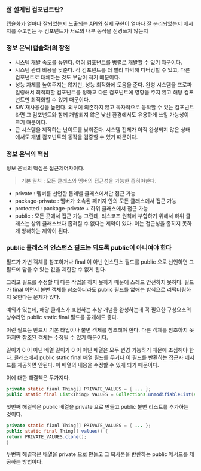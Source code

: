 ### 잘 설계된 컴포넌트란?
캡슐화가 얼마나 잘되었는지
노출되는 API와 실제 구현이 얼마나 잘 분리되었는지
메시지를 주고받는 두 컴포넌트가 서로의 내부 동작을 신경쓰지 않는지


### 정보 은닉(캡슐화)의 장점
- 시스템 개발 속도를 높인다. 여러 컴포넌트를 병렬로 개발할 수 있기 때문이다.
- 시스템 관리 비용을 낮춘다. 각 컴포넌트를 더 빨리 파악해 디버깅할 수 있고, 다른 컴포넌트로 대체하는 것도 부담이 적기 떄문이다.
- 성능 자체를 높여주지는 않지만, 성능 최적화에 도움을 준다. 완성 시스템을 프로파일링해서 최적화할 컴포넌트를 정하고 다른 컴포넌트에 영향을 주지 않고 해당 컴포넌트만 최적화할 수 있기 때문이다.
- SW 재사용성을 높인다. 외부에 의존하지 않고 독자적으로 동작할 수 있는 컴포넌트라면 그 컴포넌트와 함께 개발되지 않은 낯선 환경에서도 유용하게 쓰일 가능성이 크기 때문이다.
- 큰 시스템을 제작하는 난이도를 낮춰준다. 시스템 전체가 아직 완성되지 않은 상태에서도 개별 컴포넌트의 동작을 검증할 수 있기 때문이다.

### 정보 은닉의 핵심
정보 은닉의 핵심은 접근제어자이다.

> 기본 원칙 : 모든 클래스와 멤버의 접근성을 가능한 좁혀야한다.

- private : 멤버를 선언한 톱레벨 클래스에서만 접근 가능
- package-private : 멤버가 소속된 패키지 안의 모든 클래스에서 접근 가능
- protected : package-private + 하위 클래스에서 접근 가능
- public : 모든 곳에서 접근 가능
그런데, 리스코프 원칙에 부합하기 위해서 하위 클래스는 상위 클래스보다 좁혀질 수 없다는 제약이 있다. 이는 접근성을 좁히지 못하게 방해하는 제약이 된다.


### public 클래스의 인스턴스 필드는 되도록 public이 아니여야 한다
필드가 가변 객체를 참조하거나 final 이 아닌 인스턴스 필드를 public 으로 선언하면 그 필드에 담을 수 있는 값을 제한할 수 없게 된다.

그리고 필드를 수정할 때 다른 작업을 하지 못하기 때문에 스레드 안전하지 못하다. 필드가 final 이면서 불변 객체를 참조하더라도 public 필드를 없애는 방식으로 리팩터링하지 못한다는 문제가 있다.

예외가 있는데, 해당 클래스가 표현하는 추상 개념을 완성하는데 꼭 필요한 구성요소의 상수라면 public static final 필드를 공개해도 좋다.

이런 필드는 반드시 기본 타입이나 불변 객체를 참조해야 한다. 다른 객체를 참조하지 못하지만 참조된 객체는 수정될 수 있기 때문이다.

길이가 0 이 아닌 배열
길이가 0 이 아닌 배열은 모두 변경 가능하기 때문에 조심해야 한다. 클래스에서 public static final 배열 필드를 두거나 이 필드를 반환하는 접근자 메서드를 제공하면 안된다. 이 배열의 내용을 수정할 수 있게 되기 때문이다.

이에 대한 해결책은 두가지다.

``` java
private static fianl Thing[] PRIVATE_VALUES = { ... };
public static final List<Thing> VALUES = Collections.unmodifiableList(Arrays.asList(PRIVATE_VALUES));
```
첫번째 해결책은 public 배열을 private 으로 만들고 public 불변 리스트를 추가하는 것이다.
``` java
private static fianl Thing[] PRIVATE_VALUES = { ... };
public static final Thing[] values() {
return PRIVATE_VALUES.clone();
}
```
두번째 해결책은 배열을 private 으로 만들고 그 복사본을 반환하는 public 메서드를 제공하는 방법이다.
